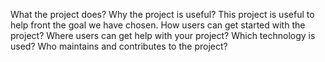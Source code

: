 What the project does?
Why the project is useful?
This project is useful to help front the goal we have chosen.
How users can get started with the project?
Where users can get help with your project?
Which technology is used?
Who maintains and contributes to the project?

